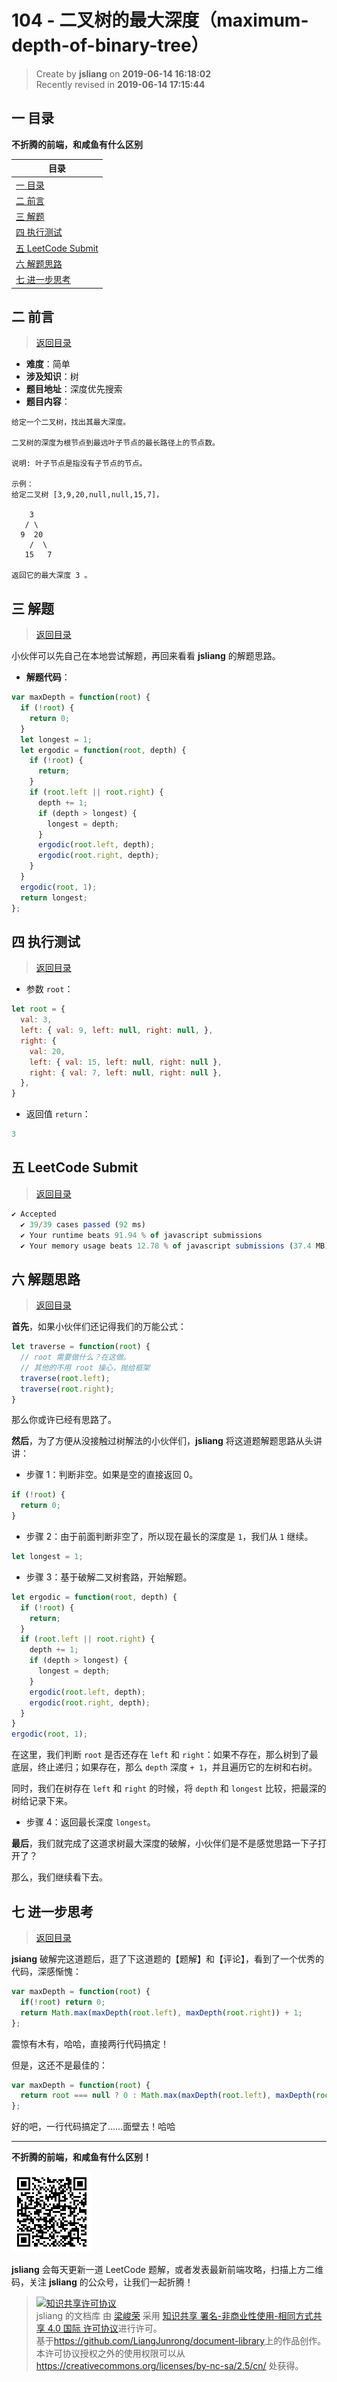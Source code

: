 104 - 二叉树的最大深度（maximum-depth-of-binary-tree）
===

> Create by **jsliang** on **2019-06-14 16:18:02**  
> Recently revised in **2019-06-14 17:15:44**

## <a name="chapter-one" id="chapter-one">一 目录</a>

**不折腾的前端，和咸鱼有什么区别**

| 目录 |
| --- | 
| [一 目录](#chapter-one) | 
| <a name="catalog-chapter-two" id="catalog-chapter-two"></a>[二 前言](#chapter-two) |
| <a name="catalog-chapter-three" id="catalog-chapter-three"></a>[三 解题](#chapter-three) |
| <a name="catalog-chapter-four" id="catalog-chapter-four"></a>[四 执行测试](#chapter-four) |
| <a name="catalog-chapter-five" id="catalog-chapter-five"></a>[五 LeetCode Submit](#chapter-five) |
| <a name="catalog-chapter-six" id="catalog-chapter-six"></a>[六 解题思路](#chapter-six) |
| <a name="catalog-chapter-seven" id="catalog-chapter-seven"></a>[七 进一步思考](#chapter-seven) |

## <a name="chapter-two" id="chapter-two">二 前言</a>

> [返回目录](#chapter-one)

* **难度**：简单
* **涉及知识**：树
* **题目地址**：深度优先搜索
* **题目内容**：

```
给定一个二叉树，找出其最大深度。

二叉树的深度为根节点到最远叶子节点的最长路径上的节点数。

说明: 叶子节点是指没有子节点的节点。

示例：
给定二叉树 [3,9,20,null,null,15,7]，

    3
   / \
  9  20
    /  \
   15   7

返回它的最大深度 3 。
```

## <a name="chapter-three" id="chapter-three">三 解题</a>

> [返回目录](#chapter-one)

小伙伴可以先自己在本地尝试解题，再回来看看 **jsliang** 的解题思路。

* **解题代码**：

```js
var maxDepth = function(root) {
  if (!root) {
    return 0;
  }
  let longest = 1;
  let ergodic = function(root, depth) {
    if (!root) {
      return;
    }
    if (root.left || root.right) {
      depth += 1;
      if (depth > longest) {
        longest = depth;
      }
      ergodic(root.left, depth);
      ergodic(root.right, depth);
    }
  }
  ergodic(root, 1);
  return longest;
};
```

## <a name="chapter-four" id="chapter-four">四 执行测试</a>

> [返回目录](#chapter-one)

* 参数 `root`：

```js
let root = {
  val: 3,
  left: { val: 9, left: null, right: null, },
  right: {
    val: 20,
    left: { val: 15, left: null, right: null },
    right: { val: 7, left: null, right: null },
  },
}
```

* 返回值 `return`：

```js
3
```

## <a name="chapter-five" id="chapter-five">五 LeetCode Submit</a>

> [返回目录](#chapter-one)

```js
✔ Accepted
  ✔ 39/39 cases passed (92 ms)
  ✔ Your runtime beats 91.94 % of javascript submissions
  ✔ Your memory usage beats 12.78 % of javascript submissions (37.4 MB)
```

## <a name="chapter-six" id="chapter-six">六 解题思路</a>

> [返回目录](#chapter-one)

**首先**，如果小伙伴们还记得我们的万能公式：

```js
let traverse = function(root) {
  // root 需要做什么？在这做。
  // 其他的不用 root 操心，抛给框架
  traverse(root.left);
  traverse(root.right);
}
```

那么你或许已经有思路了。

**然后**，为了方便从没接触过树解法的小伙伴们，**jsliang** 将这道题解题思路从头讲讲：

* 步骤 1：判断非空。如果是空的直接返回 0。

```js
if (!root) {
  return 0;
}
```

* 步骤 2：由于前面判断非空了，所以现在最长的深度是 `1`，我们从 `1` 继续。

```js
let longest = 1;
```

* 步骤 3：基于破解二叉树套路，开始解题。

```js
let ergodic = function(root, depth) {
  if (!root) {
    return;
  }
  if (root.left || root.right) {
    depth += 1;
    if (depth > longest) {
      longest = depth;
    }
    ergodic(root.left, depth);
    ergodic(root.right, depth);
  }
}
ergodic(root, 1);
```

在这里，我们判断 `root` 是否还存在 `left` 和 `right`：如果不存在，那么树到了最底层，终止递归；如果存在，那么 `depth` 深度 `+ 1`，并且遍历它的左树和右树。

同时，我们在树存在 `left` 和 `right` 的时候，将 `depth` 和 `longest` 比较，把最深的树给记录下来。

* 步骤 4：返回最长深度 `longest`。

**最后**，我们就完成了这道求树最大深度的破解，小伙伴们是不是感觉思路一下子打开了？

那么，我们继续看下去。

## <a name="chapter-seven" id="chapter-seven">七 进一步思考</a>

> [返回目录](#chapter-one)

**jsiang** 破解完这道题后，逛了下这道题的【题解】和【评论】，看到了一个优秀的代码，深感惭愧：

```js
var maxDepth = function(root) {
  if(!root) return 0;
  return Math.max(maxDepth(root.left), maxDepth(root.right)) + 1;
};
```

震惊有木有，哈哈，直接两行代码搞定！

但是，这还不是最佳的：

```js
var maxDepth = function(root) {
  return root === null ? 0 : Math.max(maxDepth(root.left), maxDepth(root.right)) + 1;
};
```

好的吧，一行代码搞定了……面壁去！哈哈

---

**不折腾的前端，和咸鱼有什么区别！**

![图](../../../public-repertory/img/z-small-wechat-public-address.jpg)

**jsliang** 会每天更新一道 LeetCode 题解，或者发表最新前端攻略，扫描上方二维码，关注 **jsliang** 的公众号，让我们一起折腾！

> <a rel="license" href="http://creativecommons.org/licenses/by-nc-sa/4.0/"><img alt="知识共享许可协议" style="border-width:0" src="https://i.creativecommons.org/l/by-nc-sa/4.0/88x31.png" /></a><br /><span xmlns:dct="http://purl.org/dc/terms/" property="dct:title">jsliang 的文档库</span> 由 <a xmlns:cc="http://creativecommons.org/ns#" href="https://github.com/LiangJunrong/document-library" property="cc:attributionName" rel="cc:attributionURL">梁峻荣</a> 采用 <a rel="license" href="http://creativecommons.org/licenses/by-nc-sa/4.0/">知识共享 署名-非商业性使用-相同方式共享 4.0 国际 许可协议</a>进行许可。<br />基于<a xmlns:dct="http://purl.org/dc/terms/" href="https://github.com/LiangJunrong/document-library" rel="dct:source">https://github.com/LiangJunrong/document-library</a>上的作品创作。<br />本许可协议授权之外的使用权限可以从 <a xmlns:cc="http://creativecommons.org/ns#" href="https://creativecommons.org/licenses/by-nc-sa/2.5/cn/" rel="cc:morePermissions">https://creativecommons.org/licenses/by-nc-sa/2.5/cn/</a> 处获得。